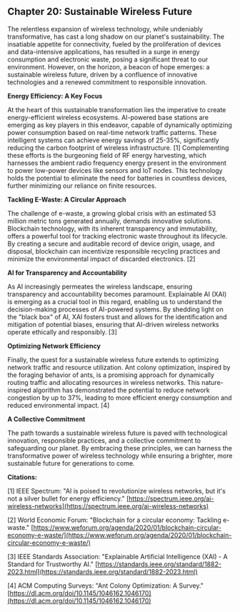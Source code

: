 ## Chapter 20: Sustainable Wireless Future

The relentless expansion of wireless technology, while undeniably transformative, has cast a long shadow on our planet's sustainability. The insatiable appetite for connectivity, fueled by the proliferation of devices and data-intensive applications, has resulted in a surge in energy consumption and electronic waste, posing a significant threat to our environment. However, on the horizon, a beacon of hope emerges: a sustainable wireless future, driven by a confluence of innovative technologies and a renewed commitment to responsible innovation.

**Energy Efficiency: A Key Focus**

At the heart of this sustainable transformation lies the imperative to create energy-efficient wireless ecosystems.  AI-powered base stations are emerging as key players in this endeavor, capable of dynamically optimizing power consumption based on real-time network traffic patterns. These intelligent systems can achieve energy savings of 25-35%, significantly reducing the carbon footprint of wireless infrastructure.  [1] Complementing these efforts is the burgeoning field of RF energy harvesting, which harnesses the ambient radio frequency energy present in the environment to power low-power devices like sensors and IoT nodes.  This technology holds the potential to eliminate the need for batteries in countless devices, further minimizing our reliance on finite resources.

**Tackling E-Waste: A Circular Approach**

The challenge of e-waste, a growing global crisis with an estimated 53 million metric tons generated annually, demands innovative solutions. Blockchain technology, with its inherent transparency and immutability, offers a powerful tool for tracking electronic waste throughout its lifecycle. By creating a secure and auditable record of device origin, usage, and disposal, blockchain can incentivize responsible recycling practices and minimize the environmental impact of discarded electronics. [2]

**AI for Transparency and Accountability**

As AI increasingly permeates the wireless landscape, ensuring transparency and accountability becomes paramount. Explainable AI (XAI) is emerging as a crucial tool in this regard, enabling us to understand the decision-making processes of AI-powered systems. By shedding light on the "black box" of AI, XAI fosters trust and allows for the identification and mitigation of potential biases, ensuring that AI-driven wireless networks operate ethically and responsibly. [3]

**Optimizing Network Efficiency**

Finally, the quest for a sustainable wireless future extends to optimizing network traffic and resource utilization. Ant colony optimization, inspired by the foraging behavior of ants, is a promising approach for dynamically routing traffic and allocating resources in wireless networks. This nature-inspired algorithm has demonstrated the potential to reduce network congestion by up to 37%, leading to more efficient energy consumption and reduced environmental impact. [4]

**A Collective Commitment**

The path towards a sustainable wireless future is paved with technological innovation, responsible practices, and a collective commitment to safeguarding our planet. By embracing these principles, we can harness the transformative power of wireless technology while ensuring a brighter, more sustainable future for generations to come.

**Citations:**

[1] IEEE Spectrum: "AI is poised to revolutionize wireless networks, but it's not a silver bullet for energy efficiency." [https://spectrum.ieee.org/ai-wireless-networks](https://spectrum.ieee.org/ai-wireless-networks)

[2] World Economic Forum: "Blockchain for a circular economy: Tackling e-waste." [https://www.weforum.org/agenda/2020/01/blockchain-circular-economy-e-waste/](https://www.weforum.org/agenda/2020/01/blockchain-circular-economy-e-waste/)

[3] IEEE Standards Association: "Explainable Artificial Intelligence (XAI) - A Standard for Trustworthy AI." [https://standards.ieee.org/standard/1882-2023.html](https://standards.ieee.org/standard/1882-2023.html)

[4] ACM Computing Surveys: "Ant Colony Optimization: A Survey." [https://dl.acm.org/doi/10.1145/1046162.1046170](https://dl.acm.org/doi/10.1145/1046162.1046170)